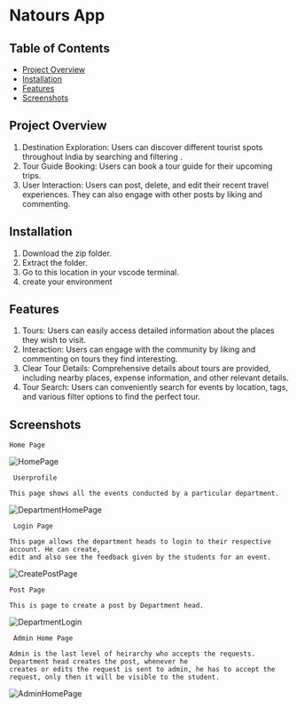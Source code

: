 # Natours App

## Table of Contents

- [Project Overview](#project-overview)
- [Installation](#installation)
- [Features](#features)
- [Screenshots](#screenshots)

## Project Overview

1. Destination Exploration: Users can discover different tourist spots throughout India by searching and filtering .
2. Tour Guide Booking: Users can book a tour guide for their upcoming trips.
3. User Interaction: Users can post, delete, and edit their recent travel experiences. They can also engage with other posts by liking and commenting.

## Installation

1. Download the zip folder.
2. Extract the folder.
3. Go to this location in your vscode  terminal.
4. create your environment


## Features

1. Tours: Users can easily access detailed information about the places they wish to visit.
2. Interaction: Users can engage with the community by liking and commenting on tours they find interesting.
3. Clear Tour Details: Comprehensive details about tours are provided, including nearby places, expense information, and other relevant details.
4. Tour Search: Users can conveniently search for events by location, tags, and various filter options to find the perfect tour.

## Screenshots

    Home Page

<img src="screenshots/HomePage.png" alt="HomePage" title="HomePage">

     Userprofile
    
    This page shows all the events conducted by a particular department.

<img src="screenshots/DepartmentHomePage.png" alt="DepartmentHomePage" title="DepartmentHomePage">

     Login Page
    
    This page allows the department heads to login to their respective account. He can create, 
    edit and also see the feedback given by the students for an event.

<img src="screenshots/CreatePostPage.png" alt="CreatePostPage" title="CreatePostPage">

    Post Page
    
    This is page to create a post by Department head.

<img src="screenshots/DepartmentLogin.png" alt="DepartmentLogin" title="DepartmentLogin">

     Admin Home Page
    
    Admin is the last level of heirarchy who accepts the requests. Department head creates the post, whenever he 
    creates or edits the request is sent to admin, he has to accept the request, only then it will be visible to the student.

<img src="screenshots/AdminHomePage.png" alt="AdminHomePage" title="AdminHomePage">
